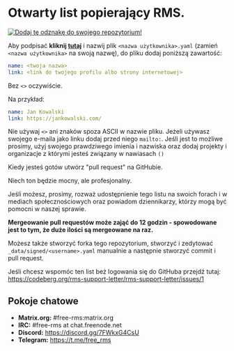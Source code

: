 ﻿# Otwarty list popierający RMS.
[![Dodaj tę odznakę do swojego repozytorium!](assets/badge-64-w-border.png)](https://github.com/rms-support-letter/rms-support-letter.github.io/new/master/_data/signed)

Aby podpisać **kliknij [tutaj](https://github.com/rms-support-letter/rms-support-letter.github.io/new/master/_data/signed)** i nazwij plik `<nazwa użytkownika>.yaml` (zamień `<nazwa użytkownika>` na swoją nazwę), do pliku dodaj poniższą zawartość:

```yaml
name: <twoja nazwa>
link: <link do twojego profilu albo strony internetowej>
```

Bez `<>` oczywiście.

Na przykład:

```yaml
name: Jan Kowalski
link: https://jankowalski.com/
```

Nie używaj `<>` ani znaków spoza ASCII w nazwie pliku.
Jeżeli używasz swojego e-maila jako linku dodaj przed niego `mailto:`.
Jeśli jest to możliwe prosimy, użyj swojego prawdziwego imienia i nazwiska oraz dodaj projekty i organizacje z którymi jesteś związany w nawiasach `()`

Kiedy jesteś gotów utwórz "pull request" na GitHubie.

Niech ton będzie mocny, ale profesjonalny.

Jeśli możesz, prosimy, rozważ udostępnienie tego listu na swoich forach i w mediach społecznościowych oraz powiadom dziennikarzy, którzy mogą być pomocni w naszej sprawie.

**Mergeowanie pull requestów może zająć do 12 godzin - spowodowane jest to tym, że duże ilości są mergeowane na raz.**

Możesz także stworzyć forka tego repozytorium, stworzyć i zedytować `_data/signed/<username>.yaml` manualnie a następnie stworzyć commit i pull request.

Jeśli chcesz wspomóc ten list beż logowania się do GitHuba przejdź tutaj: https://codeberg.org/rms-support-letter/rms-support-letter/issues/1

## Pokoje chatowe

- **Matrix.org:** #free-rms:matrix.org
- **IRC:** #free-rms at chat.freenode.net
- **Discord:** https://discord.gg/7FWkxG4CsU
- **Telegram:** https://t.me/free_rms
